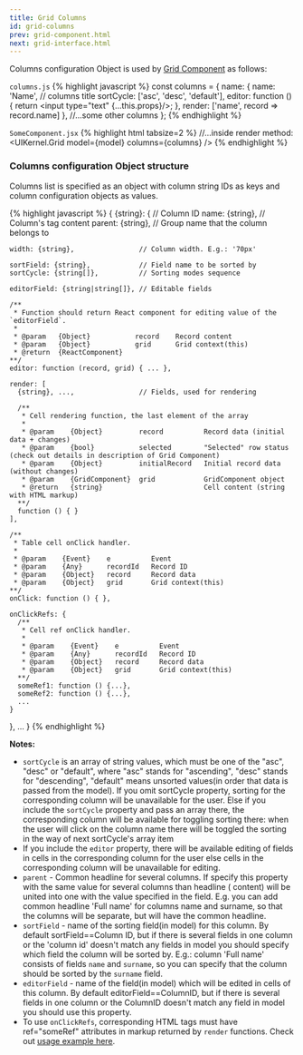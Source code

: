 ```yaml
---
title: Grid Columns
id: grid-columns
prev: grid-component.html
next: grid-interface.html
---
```


Columns configuration Object is used by [Grid Component](/docs/grid-component.html) as follows:

`columns.js`
{% highlight javascript %}
const columns = {
  name: {
    name: 'Name', // columns title
    sortCycle: ['asc', 'desc', 'default'],
    editor: function () {
      return <input type="text" {...this.props}/>;
    },
    render: ['name', record => record.name]
  },
  //...some other columns
};
{% endhighlight %}

`SomeComponent.jsx`
{% highlight html tabsize=2 %}
//...inside render method:
<UIKernel.Grid
  model={model}
  columns={columns}
/>
{% endhighlight %}

### Columns configuration Object structure
Columns list is specified as an object with column string IDs as keys and column configuration objects as values.

{% highlight javascript %}
{
  {string}: {                       // Column ID
    name: {string},                 // Column's <th> tag content
    parent: {string},               // Group name that the column belongs to

    width: {string},                // Column width. E.g.: '70px'

    sortField: {string},            // Field name to be sorted by
    sortCycle: {string[]},          // Sorting modes sequence

    editorField: {string|string[]}, // Editable fields

    /**
     * Function should return React component for editing value of the `editorField`.
     *
     * @param   {Object}           record    Record content
     * @param   {Object}           grid      Grid context(this)
     * @return  {ReactComponent}
    **/
    editor: function (record, grid) { ... },

    render: [
      {string}, ...,                // Fields, used for rendering

      /**
       * Cell rendering function, the last element of the array
       *
       * @param    {Object}         record          Record data (initial data + changes)
       * @param    {bool}           selected        "Selected" row status (check out details in description of Grid Component)
       * @param    {Object}         initialRecord   Initial record data (without changes)
       * @param    {GridComponent}  grid            GridComponent object
       * @return   {string}                         Cell content (string with HTML markup)
      **/
      function () { }
    ],

    /**
     * Table cell onClick handler.
     *
     * @param    {Event}    e          Event
     * @param    {Any}      recordId   Record ID
     * @param    {Object}   record     Record data
     * @param    {Object}   grid       Grid context(this)
    **/
    onClick: function () { },

    onClickRefs: {
      /**
       * Cell ref onClick handler.
       *
       * @param    {Event}    e          Event
       * @param    {Any}      recordId   Record ID
       * @param    {Object}   record     Record data
       * @param    {Object}   grid       Grid context(this)
      **/
      someRef1: function () {...},
      someRef2: function () {...},
      ...
    }
  }, ...
}
{% endhighlight %}

**Notes:**

- `sortCycle` is an array of string values,
  which must be one of the "asc", "desc" or "default", where
  "asc" stands for "ascending",
  "desc" stands for "descending",
  "default" means unsorted values(in order that data is passed from the model).
  If you omit sortCycle property, sorting for the corresponding column
  will be unavailable for the user. Else if you include the `sortCycle` property
  and pass an array there, the corresponding column will be available
  for toggling sorting there: when the user will click on the column name
  there will be toggled the sorting in the way of next sortCycle's array item
- If you include the `editor` property, there will be available
  editing of fields in cells in the corresponding column for the user else
  cells in the corresponding column will be unavailable for editing.
- `parent` - Common headline for several columns. If specify this
  property with the same value for several columns than headline
  (<th> content) will be united into one with the value
  specified in the field. E.g. you can add common headline 'Full name' for columns
  name and surname, so that the columns will be separate,
  but will have the common headline.
- `sortField` - name of the sorting field(in model) for this column.
  By default sortField==Column ID, but if there is several fields in one column
  or the 'column id' doesn't match any fields in model
  you should specify which field the column will be sorted by.
  E.g.: column 'Full name' consists of fields `name` and `surname`,
  so you can specify that the column should be sorted by the `surname` field.
- `editorField` - name of the field(in model) which will be
   edited in cells of this column. By default editorField==ColumnID,
 but if there is several fields in one column or the ColumnID
   doesn't match any field in model you should use this property.
-  To use `onClickRefs`, corresponding HTML tags must have ref="someRef" attributes
   in markup returned by `render` functions. Check out [usage example here](/docs/removing-records.html).
